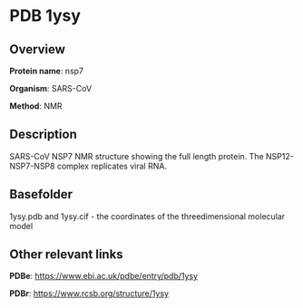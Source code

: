 # PDB 1ysy

## Overview

**Protein name**: nsp7

**Organism**: SARS-CoV

**Method**: NMR

## Description

SARS-CoV NSP7 NMR structure showing the full length protein. The NSP12-NSP7-NSP8 complex replicates viral RNA.

## Basefolder

1ysy.pdb and 1ysy.cif - the coordinates of the threedimensional molecular model



## Other relevant links 
**PDBe**:  https://www.ebi.ac.uk/pdbe/entry/pdb/1ysy
 
**PDBr**: https://www.rcsb.org/structure/1ysy 
